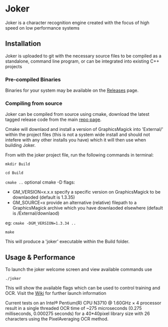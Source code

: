 # Joker

Joker is a character recognition engine created with the focus of high speed on low performance systems

## Installation

Joker is uploaded to git with the necessary source files to be compiled as a standalone, command line program, or can be integrated into existing C++ projects

### Pre-compiled Binaries

Binaries for your system may be available on the [Releases](https://github.com/jnoxro/joker/releases) page. 



### Compiling from source

Joker can be compiled from source using cmake, download the latest tagged release code from the main [repo page](https://github.com/jnoxro/joker).

Cmake will downlaod and install a version of GraphicsMagick into 'External/' within the project files (this is not a system wide install and should not intefere with any other installs you have) which it will then use when building Joker.

From with the joker project file, run the following commands in terminal:

`mkdir Build`

`cd Build`

`cmake ..`
optional cmake -D flags:
- GM_VERSION=x.x.x specify a specific version on GraphicsMagick to be downlaoded (default is 1.3.35)
- GM_SOURCE=x provide an alternative (relative) filepath to a GraphicsMagick archive which you have downlaoded elsewhere (default is /External/downlaod)

eg: `cmake -DGM_VERSION=1.3.34 ..`

`make`

This will produce a 'joker' executable within the Build folder.



## Usage & Performance 

To launch the joker welcome screen and view available commands use

`./joker`

This will show the available flags which can be used to control training and OCR. Visit the [Wiki](https://github.com/jnoxro/joker/wiki) for further launch information

Current tests on an Intel® Pentium(R) CPU N3710 @ 1.60GHz × 4 processor result in a single threaded OCR time of ~275 microseconds (0.275 milliseconds, 0.000275 seconds) for a 40*40pixel library size with 26 characters using the PixelAveraging OCR method.
